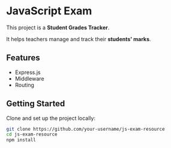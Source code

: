 # JavaScript Exam 


This project is a **Student Grades Tracker**.

It helps teachers manage and track their **students' marks**. 


## Features

- Express.js
- Middleware
- Routing



## Getting Started

Clone and set up the project locally:

```bash
git clone https://github.com/your-username/js-exam-resource
cd js-exam-resource
npm install
